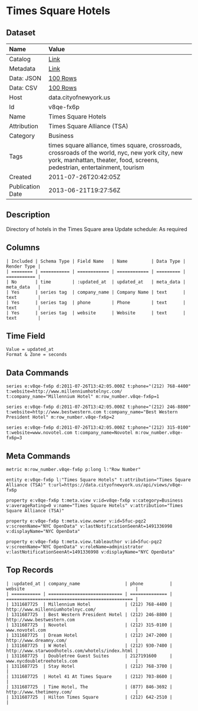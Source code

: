 # Times Square Hotels

## Dataset

| Name | Value |
| :--- | :---- |
| Catalog | [Link](https://catalog.data.gov/dataset/times-square-hotels-64da0) |
| Metadata | [Link](https://data.cityofnewyork.us/api/views/v8qe-fx6p) |
| Data: JSON | [100 Rows](https://data.cityofnewyork.us/api/views/v8qe-fx6p/rows.json?max_rows=100) |
| Data: CSV | [100 Rows](https://data.cityofnewyork.us/api/views/v8qe-fx6p/rows.csv?max_rows=100) |
| Host | data.cityofnewyork.us |
| Id | v8qe-fx6p |
| Name | Times Square Hotels |
| Attribution | Times Square Alliance (TSA) |
| Category | Business |
| Tags | times square alliance, times square, crossroads, crossroads of the world, nyc, new york city, new york, manhattan, theater, food, screens, pedestrian, entertainment, tourism |
| Created | 2011-07-26T20:42:05Z |
| Publication Date | 2013-06-21T19:27:56Z |

## Description

Directory of hotels in the Times Square area Update schedule: As required

## Columns

```ls
| Included | Schema Type | Field Name   | Name         | Data Type | Render Type |
| ======== | =========== | ============ | ============ | ========= | =========== |
| No       | time        | :updated_at  | updated_at   | meta_data | meta_data   |
| Yes      | series tag  | company_name | Company Name | text      | text        |
| Yes      | series tag  | phone        | Phone        | text      | text        |
| Yes      | series tag  | website      | Website      | text      | text        |
```

## Time Field

```ls
Value = updated_at
Format & Zone = seconds
```

## Data Commands

```ls
series e:v8qe-fx6p d:2011-07-26T13:42:05.000Z t:phone="(212) 768-4400" t:website=http://www.millenniumhotelnyc.com/ t:company_name="Millennium Hotel" m:row_number.v8qe-fx6p=1

series e:v8qe-fx6p d:2011-07-26T13:42:05.000Z t:phone="(212) 246-8800" t:website=http://www.bestwestern.com t:company_name="Best Western President Hotel" m:row_number.v8qe-fx6p=2

series e:v8qe-fx6p d:2011-07-26T13:42:05.000Z t:phone="(212) 315-0100" t:website=www.novotel.com t:company_name=Novotel m:row_number.v8qe-fx6p=3
```

## Meta Commands

```ls
metric m:row_number.v8qe-fx6p p:long l:"Row Number"

entity e:v8qe-fx6p l:"Times Square Hotels" t:attribution="Times Square Alliance (TSA)" t:url=https://data.cityofnewyork.us/api/views/v8qe-fx6p

property e:v8qe-fx6p t:meta.view v:id=v8qe-fx6p v:category=Business v:averageRating=0 v:name="Times Square Hotels" v:attribution="Times Square Alliance (TSA)"

property e:v8qe-fx6p t:meta.view.owner v:id=5fuc-pqz2 v:screenName="NYC OpenData" v:lastNotificationSeenAt=1491336998 v:displayName="NYC OpenData"

property e:v8qe-fx6p t:meta.view.tableauthor v:id=5fuc-pqz2 v:screenName="NYC OpenData" v:roleName=administrator v:lastNotificationSeenAt=1491336998 v:displayName="NYC OpenData"
```

## Top Records

```ls
| :updated_at | company_name                 | phone          | website                                          | 
| =========== | ============================ | ============== | ================================================ | 
| 1311687725  | Millennium Hotel             | (212) 768-4400 | http://www.millenniumhotelnyc.com/               | 
| 1311687725  | Best Western President Hotel | (212) 246-8800 | http://www.bestwestern.com                       | 
| 1311687725  | Novotel                      | (212) 315-0100 | www.novotel.com                                  | 
| 1311687725  | Dream Hotel                  | (212) 247-2000 | http://www.dreamny.com/                          | 
| 1311687725  | W Hotel                      | (212) 930-7400 | http://www.starwoodhotels.com/whotels/index.html | 
| 1311687725  | Doubletree Guest Suites      | 2127191600     | www.nycdoubletreehotels.com                      | 
| 1311687725  | Stay Hotel                   | (212) 768-3700 |                                                  | 
| 1311687725  | Hotel 41 At Times Square     | (212) 703-8600 |                                                  | 
| 1311687725  | Time Hotel, The              | (877) 846-3692 | http://www.thetimeny.com/                        | 
| 1311687725  | Hilton Times Square          | (212) 642-2510 |                                                  | 
```